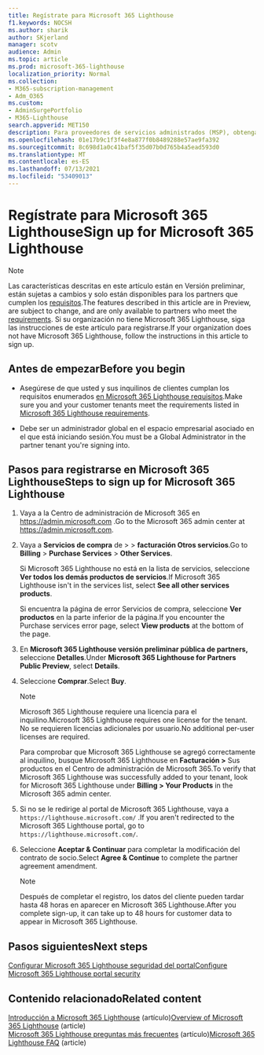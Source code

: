 ```yaml
---
title: Regístrate para Microsoft 365 Lighthouse
f1.keywords: NOCSH
ms.author: sharik
author: SKjerland
manager: scotv
audience: Admin
ms.topic: article
ms.prod: microsoft-365-lighthouse
localization_priority: Normal
ms.collection:
- M365-subscription-management
- Adm_O365
ms.custom:
- AdminSurgePortfolio
- M365-Lighthouse
search.appverid: MET150
description: Para proveedores de servicios administrados (MSP), obtenga información sobre cómo registrarse para Microsoft 365 Lighthouse.
ms.openlocfilehash: 01e17b9c1f3f4e8a877f0b8489288e57ae9fa392
ms.sourcegitcommit: 8c698d1a0c41baf5f35d07b0d765b4a5ead593d0
ms.translationtype: MT
ms.contentlocale: es-ES
ms.lasthandoff: 07/13/2021
ms.locfileid: "53409013"
---
```

# <a name="sign-up-for-microsoft-365-lighthouse"></a><span data-ttu-id="456e9-103">Regístrate para Microsoft 365 Lighthouse</span><span class="sxs-lookup"><span data-stu-id="456e9-103">Sign up for Microsoft 365 Lighthouse</span></span>

> [!NOTE]
> <span data-ttu-id="456e9-104">Las características descritas en este artículo están en Versión preliminar, están sujetas a cambios y solo están disponibles para los partners que cumplen los [requisitos](m365-lighthouse-requirements.md).</span><span class="sxs-lookup"><span data-stu-id="456e9-104">The features described in this article are in Preview, are subject to change, and are only available to partners who meet the [requirements](m365-lighthouse-requirements.md).</span></span> <span data-ttu-id="456e9-105">Si su organización no tiene Microsoft 365 Lighthouse, siga las instrucciones de este artículo para registrarse.</span><span class="sxs-lookup"><span data-stu-id="456e9-105">If your organization does not have Microsoft 365 Lighthouse, follow the instructions in this article to sign up.</span></span>

## <a name="before-you-begin"></a><span data-ttu-id="456e9-106">Antes de empezar</span><span class="sxs-lookup"><span data-stu-id="456e9-106">Before you begin</span></span>

- <span data-ttu-id="456e9-107">Asegúrese de que usted y sus inquilinos de clientes cumplan los requisitos enumerados [en Microsoft 365 Lighthouse requisitos](m365-lighthouse-requirements.md).</span><span class="sxs-lookup"><span data-stu-id="456e9-107">Make sure you and your customer tenants meet the requirements listed in [Microsoft 365 Lighthouse requirements](m365-lighthouse-requirements.md).</span></span>

- <span data-ttu-id="456e9-108">Debe ser un administrador global en el espacio empresarial asociado en el que está iniciando sesión.</span><span class="sxs-lookup"><span data-stu-id="456e9-108">You must be a Global Administrator in the partner tenant you're signing into.</span></span>

## <a name="steps-to-sign-up-for-microsoft-365-lighthouse"></a><span data-ttu-id="456e9-109">Pasos para registrarse en Microsoft 365 Lighthouse</span><span class="sxs-lookup"><span data-stu-id="456e9-109">Steps to sign up for Microsoft 365 Lighthouse</span></span>

1. <span data-ttu-id="456e9-110">Vaya a la Centro de administración de Microsoft 365 en <a href="https://go.microsoft.com/fwlink/p/?linkid=2024339" target="_blank">https://admin.microsoft.com</a> .</span><span class="sxs-lookup"><span data-stu-id="456e9-110">Go to the Microsoft 365 admin center at <a href="https://go.microsoft.com/fwlink/p/?linkid=2024339" target="_blank">https://admin.microsoft.com</a>.</span></span> 

1. <span data-ttu-id="456e9-111">Vaya a **Servicios de compra** de  >    >  **facturación Otros servicios**.</span><span class="sxs-lookup"><span data-stu-id="456e9-111">Go to **Billing** > **Purchase Services** > **Other Services**.</span></span>

    <span data-ttu-id="456e9-112">Si Microsoft 365 Lighthouse no está en la lista de servicios, seleccione **Ver todos los demás productos de servicios**.</span><span class="sxs-lookup"><span data-stu-id="456e9-112">If Microsoft 365 Lighthouse isn't in the services list, select **See all other services products**.</span></span>

    <span data-ttu-id="456e9-113">Si encuentra la página de error Servicios de compra, seleccione **Ver productos** en la parte inferior de la página.</span><span class="sxs-lookup"><span data-stu-id="456e9-113">If you encounter the Purchase services error page, select **View products** at the bottom of the page.</span></span>

1. <span data-ttu-id="456e9-114">En **Microsoft 365 Lighthouse versión preliminar pública de partners,** seleccione **Detalles**.</span><span class="sxs-lookup"><span data-stu-id="456e9-114">Under **Microsoft 365 Lighthouse for Partners Public Preview**, select **Details**.</span></span> 

1. <span data-ttu-id="456e9-115">Seleccione **Comprar**.</span><span class="sxs-lookup"><span data-stu-id="456e9-115">Select **Buy**.</span></span>

    > [!NOTE]
    > <span data-ttu-id="456e9-116">Microsoft 365 Lighthouse requiere una licencia para el inquilino.</span><span class="sxs-lookup"><span data-stu-id="456e9-116">Microsoft 365 Lighthouse requires one license for the tenant.</span></span> <span data-ttu-id="456e9-117">No se requieren licencias adicionales por usuario.</span><span class="sxs-lookup"><span data-stu-id="456e9-117">No additional per-user licenses are required.</span></span> 

    <span data-ttu-id="456e9-118">Para comprobar que Microsoft 365 Lighthouse se agregó correctamente al inquilino, busque Microsoft 365 Lighthouse en **Facturación >** Sus productos en el Centro de administración de Microsoft 365.</span><span class="sxs-lookup"><span data-stu-id="456e9-118">To verify that Microsoft 365 Lighthouse was successfully added to your tenant, look for Microsoft 365 Lighthouse under **Billing > Your Products** in the Microsoft 365 admin center.</span></span>

1. <span data-ttu-id="456e9-119">Si no se le redirige al portal de Microsoft 365 Lighthouse, vaya a `https://lighthouse.microsoft.com/` .</span><span class="sxs-lookup"><span data-stu-id="456e9-119">If you aren't redirected to the Microsoft 365 Lighthouse portal, go to `https://lighthouse.microsoft.com/`.</span></span>

1. <span data-ttu-id="456e9-120">Seleccione **Aceptar & Continuar** para completar la modificación del contrato de socio.</span><span class="sxs-lookup"><span data-stu-id="456e9-120">Select **Agree & Continue** to complete the partner agreement amendment.</span></span>

    > [!NOTE]
    > <span data-ttu-id="456e9-121">Después de completar el registro, los datos del cliente pueden tardar hasta 48 horas en aparecer en Microsoft 365 Lighthouse.</span><span class="sxs-lookup"><span data-stu-id="456e9-121">After you complete sign-up, it can take up to 48 hours for customer data to appear in Microsoft 365 Lighthouse.</span></span>

## <a name="next-steps"></a><span data-ttu-id="456e9-122">Pasos siguientes</span><span class="sxs-lookup"><span data-stu-id="456e9-122">Next steps</span></span>

[<span data-ttu-id="456e9-123">Configurar Microsoft 365 Lighthouse seguridad del portal</span><span class="sxs-lookup"><span data-stu-id="456e9-123">Configure Microsoft 365 Lighthouse portal security</span></span>](m365-lighthouse-configure-portal-security.md) 

## <a name="related-content"></a><span data-ttu-id="456e9-124">Contenido relacionado</span><span class="sxs-lookup"><span data-stu-id="456e9-124">Related content</span></span>

<span data-ttu-id="456e9-125">[Introducción a Microsoft 365 Lighthouse](m365-lighthouse-overview.md) (artículo)</span><span class="sxs-lookup"><span data-stu-id="456e9-125">[Overview of Microsoft 365 Lighthouse](m365-lighthouse-overview.md) (article)</span></span>\
<span data-ttu-id="456e9-126">[Microsoft 365 Lighthouse preguntas más frecuentes](m365-lighthouse-faq.yml) (artículo)</span><span class="sxs-lookup"><span data-stu-id="456e9-126">[Microsoft 365 Lighthouse FAQ](m365-lighthouse-faq.yml) (article)</span></span>